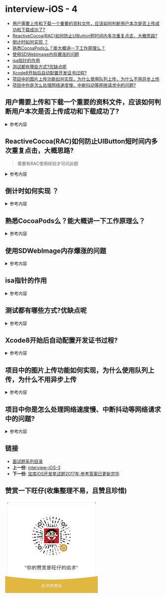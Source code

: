 # interview-iOS - 4 

 -   [用户需要上传和下载一个重要的资料文件，应该如何判断用户本次是否上传成功和下载成功了?](#用户需要上传和下载一个重要的资料文件应该如何判断用户本次是否上传成功和下载成功了)
-   [ReactiveCocoa(RAC)如何防止UIButton短时间内多次重复点击，大概思路?](#reactivecocoarac如何防止uibutton短时间内多次重复点击大概思路)
-   [倒计时如何实现 ？](#倒计时如何实现)
-   [熟悉CocoaPods么？能大概讲一下工作原理么？](#熟悉cocoapods么能大概讲一下工作原理么)
-   [使用SDWebImage内存爆涨的问题](#使用sdwebimage内存爆涨的问题)
-   [isa指针的作用](#isa指针的作用)
-   [测试都有哪些方式?优缺点呢](#测试都有哪些方式优缺点呢)
-   [Xcode8开始后自动配置开发证书过程?](#xcode8开始后自动配置开发证书过程)
-   [项目中的图片上传功能如何实现，为什么使用队列上传，为什么不用异步上传](#项目中的图片上传功能如何实现为什么使用队列上传为什么不用异步上传)
-   [项目中你是怎么处理网络速度慢、中断抖动等网络请求中的问题?](#项目中你是怎么处理网络速度慢中断抖动等网络请求中的问题)

## 用户需要上传和下载一个重要的资料文件，应该如何判断用户本次是否上传成功和下载成功了?
<details>
<summary> 参考内容 </summary>

- 用MD5验证文件的完整性！(仅仅通过代码来判断当前次的请求发送结束或者收到数据结束不可以的)
- 当客户端上传一个文件的时候，在请求body里面添加该文件的MD5值来告诉服务器，服务器接受文件完毕以后通过校验收到的文件的MD5值与请求body里面的MD5值来最终确定本次上传是否成功
- 当客户端下载一个文件的时候，在响应头里面收到了服务器附带的该文件的MD5值，文件下载结束以后，通过获取下载后文件的MD5值与本次请求服务器返回的响应头中的MD5值做一个比较，来最终判断本次下载是否成功
- MD5，是一个将任意长度的数据字符串转化成短的固定长度的值的单向操作。任意两个字符串不应有相同的散列值
- MD5校验可以应用在多个领域，比如说机密资料的检验，下载文件的检验，明文密码的加密等。MD5校验原理举例：如客户往我们数据中心同步一个文件，该文件使用MD5校验，那么客户在发送文件的同时会再发一个存有校验码的文件，我们拿到该文件后做MD5运算，得到的计算结果与客户发送的校验码相比较，如果一致则认为客户发送的文件没有出错，否则认为文件出错需要重新发送。


</details>

## ReactiveCocoa(RAC)如何防止UIButton短时间内多次重复点击，大概思路? 
> 需要有RAC使用经验才可问此题

<details>
<summary> 参考内容 </summary>

- 建立一个`flag`或者使用 `filter`

- 事件完成 flag重置，否则一直skip或者filter (某个RAC群友抛砖引玉)

</details>

## 倒计时如何实现 ？
<details>
<summary> 参考内容 </summary>

- NSTimer ,精度不一定准确
- GCD 
- DisplayLink
- RAC 

	
	```objc
	-(void)startTime{
	    __block int timeout=30; //倒计时时间
	    dispatch_queue_t queue = dispatch_get_global_queue(DISPATCH_QUEUE_PRIORITY_DEFAULT, 0);
	    dispatch_source_t _timer = dispatch_source_create(DISPATCH_SOURCE_TYPE_TIMER, 0, 0,queue);
	    dispatch_source_set_timer(_timer,dispatch_walltime(NULL, 0),1.0*NSEC_PER_SEC, 0); //每秒执行
	    dispatch_source_set_event_handler(_timer, ^{
	        if(timeout<=0){ //倒计时结束，关闭
	            dispatch_source_cancel(_timer);
	            dispatch_async(dispatch_get_main_queue(), ^{
	                //设置界面的按钮显示 根据自己需求设置
	                [l_timeButton setTitle:@"发送验证码" forState:UIControlStateNormal];
	                l_timeButton.userInteractionEnabled = YES;
	            });
	        }else{
	            //            int minutes = timeout / 60;
	            int seconds = timeout % 60;
	            NSString *strTime = [NSString stringWithFormat:@"%.2d", seconds];
	            dispatch_async(dispatch_get_main_queue(), ^{
	                //设置界面的按钮显示 根据自己需求设置
	                NSLog(@"____%@",strTime);
	                [l_timeButton setTitle:[NSString stringWithFormat:@"%@秒后重新发送",strTime] forState:UIControlStateNormal];
	                l_timeButton.userInteractionEnabled = NO;
	                
	            });
	            timeout--;
	            
	        }
	    });
	    dispatch_resume(_timer);
	    
	}
	
	 [[RACSignal interval:1 onScheduler:[RACScheduler mainThreadScheduler]]subscribeNext:^(NSDate * date) {
	        static NSInter = 60; 
	        60 --;
	       //  处理显示逻辑
	    }];
	    
	```

</details>

## 熟悉CocoaPods么？能大概讲一下工作原理么？

<details>
<summary> 参考内容 </summary>

> **Podfile.lock**：在pod install以后会生成一个Podfile.lock的文件,这个文件在多人协作开发的时候就不建议加入在.gitignore中,因为这个文件会锁定当前各依赖库的版本,就算之后再pod install也不会更改版本,不提交上去的话就可以防止第三方库升级后造成大家各自的第三方库版本不同

### **CocoaPods原理** 

- Pods项目最终会编译成一个名为libPods.a的文件,主项目只需要依赖这个.a文件即可 
- 对于资源文件,CocoaPods提供了一个名为Pods-resources.sh的bash脚本,该脚本在每次项目编译的时候都会执行,将第三方的各种资源文件复制到目标目录中
- CocoaPods通过一个名为Pods.xcconfig的文件在编译时设置所有的依赖和参数

</details>


## 使用SDWebImage内存爆涨的问题

<details>
<summary> 参考内容 </summary>

- 产生的源码部分如下

	```objc
	- (UIImage *)diskImageForKey:(NSString *)key {
	    NSData *data = [self diskImageDataBySearchingAllPathsForKey:key];
	    if (data) {
	        UIImage *image = [UIImage sd_imageWithData:data];
	        image = [self scaledImageForKey:key image:image];
	        if (self.shouldDecompressImages) {
	            image = [UIImage decodedImageWithImage:image];
	        }
	        return image;
	    }
	    else {
	        return nil;
	    }
	}
	```

- 在某个VC出栈的时候清除比较合适，因为有可能用户不会再去显示那些图片，但是这些图片依旧占着内存 

	- `[[SDImageCache sharedImageCache] setValue:nil forKey:@"memCache"];` 

</details>


## isa指针的作用
<details>
<summary> 参考内容 </summary>

- 对象的isa指向类，类的isa指向元类（meta class），元类isa指向元类的根类。isa帮助一个对象找到它的方法

- 是一个Class 类型的指针. 每个实例对象有个isa的指针,他指向对象的类，而Class里也有个isa的指针, 指向meteClass(元类)。元类保存了类方法的列表。当类方法被调用时，先会从本身查找类方法的实现，如果没有，元类会向他父类查找该方法。同时注意的是：元类（meteClass）也是类，它也是对象。元类也有isa指针,它的isa指针最终指向的是一个根元类(root meteClass).根元类的isa指针指向本身，这样形成了一个封闭的内循环。


</details>

## 测试都有哪些方式?优缺点呢

<details>
<summary> 参考内容 </summary>

- 联机调试 (一般而言适用于开发人员)
	- 之前需要插线
	- 后期版本可以无线调试！

- 蒲公英等分发平台(就是需要提供参与app测试人员的设备UDID) 缺点:开发者需要将这些设备的UDID添加到开发者中心，每次有新的测试人员加入，需要重新生成profiles

- TestFlight进行App Beta版测试 (apple 官方,iOS8及以上版本的iOS设备才能运行):
	-  优点: 无需UUID,**外部测试人员的上限是10000人**（2018年后又扩大了测试上限）,只需要参与app测试人员提供一个邮箱 
	-  

</details>

## Xcode8开始后自动配置开发证书过程?

<details>
<summary> 参考内容 </summary>

- Xcode会在本机钥匙串寻找team对应的开发证书，如果本地钥匙串存在该证书则加载使用
- 不存在：则从开发者中心寻找本机对应的开发证书，如果开发者中心没有则自动生成一个并下载到钥匙串使用

</details>


## 项目中的图片上传功能如何实现，为什么使用队列上传，为什么不用异步上传

<details>
<summary> 参考内容 </summary>

- image -> data 
- 如果是所有图片一起传,可以使用异步,但是如果是有按照顺序的需求,则需要按照用户的已知顺序传

</details>

## 项目中你是怎么处理网络速度慢、中断抖动等网络请求中的问题?

<details>
<summary> 参考内容 </summary>

> dns 和 ping 探测当前网络情况

- UI -> loading/Tips 
- netWorking ->cdn ,IP 直链

</details>

## 链接

- [面试题系列目录](../README.md)
- **上一份**: [interview-iOS-3](interview-iOS-3.md)
- **下一份**: [宝库iOS开发笔试题2017年:参考答案已更新完毕](05iOS宝库iOS开发笔试题2017年.md)

## 赞赏一下旺仔(收集整理不易，且赞且珍惜)

</p>
<img src="../images/wechat.JPG" width="300" height="300">
</p>
